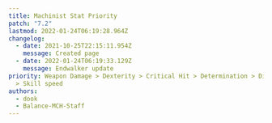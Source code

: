 ```yaml
---
title: Machinist Stat Priority
patch: "7.2"
lastmod: 2022-01-24T06:19:28.964Z
changelog:
  - date: 2021-10-25T22:15:11.954Z
    message: Created page
  - date: 2022-01-24T06:19:33.129Z
    message: Endwalker update
priority: Weapon Damage > Dexterity > Critical Hit > Determination > Direct Hit
  > Skill speed
authors:
  - dook
  - Balance-MCH-Staff
---
```

